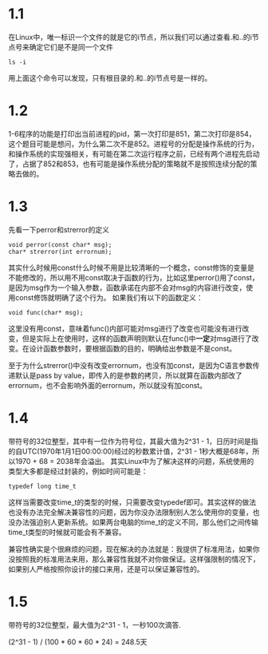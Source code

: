 # 1.1
在Linux中，唯一标识一个文件的就是它的i节点，所以我们可以通过查看.和..的i节点号来确定它们是不是同一个文件
```
ls -i
```
用上面这个命令可以发现，只有根目录的.和..的i节点号是一样的。

# 1.2
1-6程序的功能是打印出当前进程的pid，第一次打印是851，第二次打印是854，这个题目可能是想问，为什么第二次不是852。进程号的分配是操作系统的行为，和操作系统的实现强相关，有可能在第二次运行程序之前，已经有两个进程先启动了，占据了852和853，也有可能是操作系统分配的策略就不是按照连续分配的策略去做的。

# 1.3
先看一下perror和strerror的定义
```
void perror(const char* msg);
char* strerror(int errornum);
```
其实什么时候用const什么时候不用是比较清晰的一个概念，const修饰的变量是不能修改的，所以用不用const取决于函数的行为，比如这里perror()用了const，是因为msg作为一个输入参数，函数承诺在内部不会对msg的内容进行改变，使用const修饰就明确了这个行为。
如果我们有以下的函数定义：
```
void func(char* msg);
```
这里没有用const，意味着func()内部可能对msg进行了改变也可能没有进行改变，但是实际上在使用时，这样的函数声明则默认在func()中**一定**对msg进行了改变。在设计函数参数时，要根据函数的目的，明确给出参数是不是const。

至于为什么strerror()中没有改变errornum，也没有加const，是因为C语言参数传递默认是pass by value，即传入的是参数的拷贝，所以就算在函数内部改了errornum，也不会影响外面的errornum，所以就没有加const。

# 1.4
带符号的32位整型，其中有一位作为符号位，其最大值为2^31 - 1，日历时间是指的自UTC(1970年1月1日00:00:00)经过的秒数累计值，2^31 - 1秒大概是68年，所以1970 + 68 = 2038年会溢出。
其实Linux中为了解决这样的问题，系统使用的类型大多都是经过封装的，例如时间可能是：
```
typedef long time_t
```
这样当需要改变time_t的类型的时候，只需要改变typedef即可。其实这样的做法也没有办法完全解决兼容性的问题，因为你没办法限制别人怎么使用你的变量，也没办法强迫别人更新系统。如果两台电脑的time_t的定义不同，那么他们之间传输time_t类型的时候就可能会有不兼容。

兼容性确实是个很麻烦的问题，现在解决的办法就是：我提供了标准用法，如果你没按照我的标准用法来用，那么兼容性我就不对你做保证。这样强限制的情况下，如果别人严格按照你设计的接口来用，还是可以保证兼容性的。

# 1.5
带符号的32位整型，最大值为2^31 - 1，一秒100次滴答.

(2^31 - 1) / (100 * 60 * 60 * 24) = 248.5天